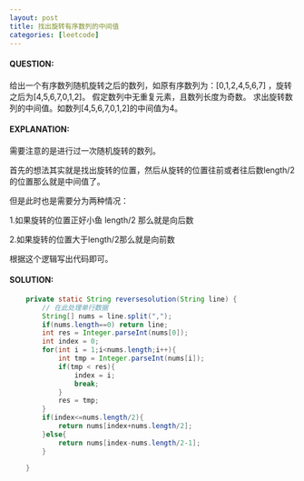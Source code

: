 ```yaml
---
layout: post
title: 找出旋转有序数列的中间值
categories: [leetcode]
---
```


#### QUESTION:

给出一个有序数列随机旋转之后的数列，如原有序数列为：[0,1,2,4,5,6,7] ，旋转之后为[4,5,6,7,0,1,2]。
假定数列中无重复元素，且数列长度为奇数。
求出旋转数列的中间值。如数列[4,5,6,7,0,1,2]的中间值为4。

#### EXPLANATION:

需要注意的是进行过一次随机旋转的数列。

首先的想法其实就是找出旋转的位置，然后从旋转的位置往前或者往后数length/2的位置那么就是中间值了。

但是此时也是需要分为两种情况：

1.如果旋转的位置正好小鱼 length/2 那么就是向后数

2.如果旋转的位置大于length/2那么就是向前数

根据这个逻辑写出代码即可。

#### SOLUTION:

```JAVA
    private static String reversesolution(String line) {
        // 在此处理单行数据
        String[] nums = line.split(",");
        if(nums.length==0) return line;
        int res = Integer.parseInt(nums[0]);
        int index = 0;
        for(int i = 1;i<nums.length;i++){
            int tmp = Integer.parseInt(nums[i]);
            if(tmp < res){
                index = i;
                break;
            }
            res = tmp;
        }
        if(index<=nums.length/2){
            return nums[index+nums.length/2];
        }else{
            return nums[index-nums.length/2-1];
        }

    }
```

